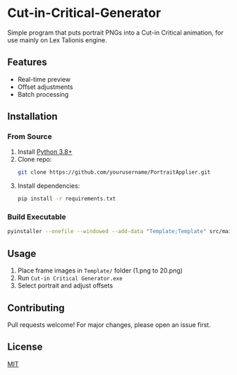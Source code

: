 # Cut-in-Critical-Generator
Simple program that puts portrait PNGs into a Cut-in Critical animation, for use mainly on Lex Talionis engine.


## Features
- Real-time preview
- Offset adjustments
- Batch processing

## Installation

### From Source
1. Install [Python 3.8+](https://www.python.org/downloads/)
2. Clone repo:
   ```bash
   git clone https://github.com/yourusername/PortraitApplier.git
   ```
3. Install dependencies:
   ```bash
   pip install -r requirements.txt
   ```

### Build Executable
```bash
pyinstaller --onefile --windowed --add-data "Template;Template" src/main.py
```

## Usage
1. Place frame images in `Template/` folder (1.png to 20.png)
2. Run `Cut-in Critical Generator.exe`
3. Select portrait and adjust offsets

## Contributing
Pull requests welcome! For major changes, please open an issue first.

## License
[MIT](LICENSE)
